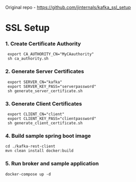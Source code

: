 Original repo - https://github.com/jinternals/kafka_ssl_setup

# SSL Setup


### 1. Create Certificate Authority
```shell script
 export CA_AUTHORITY_CN="MyCAauthority"
 sh ca_authority.sh
``` 

### 2. Generate Server Certificates

```shell script
 export SERVER_CN="kafka"
 export SERVER_KEY_PASS="serverpassword"
 sh generate_server_certificate.sh
```

### 3. Generate Client Certificates

```shell script
 export CLIENT_CN="client"
 export CLIENT_KEY_PASS="clientpassword"
 sh generate_client_certificate.sh
``` 

### 4. Build sample spring boot image
```shell script
cd ./kafka-rest-client
mvn clean install docker:build
```
### 5. Run broker and sample application
```shell script
docker-compose up -d 
```

